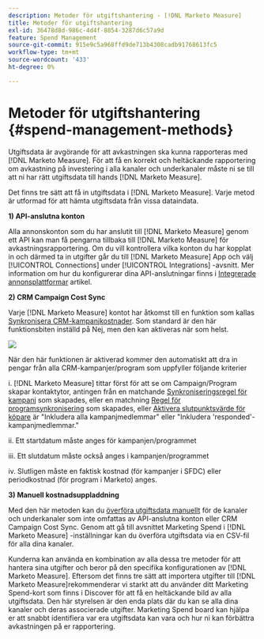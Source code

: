 ```yaml
---
description: Metoder för utgiftshantering - [!DNL Marketo Measure]
title: Metoder för utgiftshantering
exl-id: 36478d8d-986c-4d4f-8854-3287d6c57a9d
feature: Spend Management
source-git-commit: 915e9c5a968ffd9de713b4308cadb91768613fc5
workflow-type: tm+mt
source-wordcount: '433'
ht-degree: 0%

---
```


# Metoder för utgiftshantering {#spend-management-methods}

Utgiftsdata är avgörande för att avkastningen ska kunna rapporteras med [!DNL Marketo Measure]. För att få en korrekt och heltäckande rapportering om avkastning på investering i alla kanaler och underkanaler måste ni se till att ni har rätt utgiftsdata till hands [!DNL Marketo Measure].

Det finns tre sätt att få in utgiftsdata i [!DNL Marketo Measure]. Varje metod är utformad för att hämta utgiftsdata från vissa dataindata.

**1) API-anslutna konton**

Alla annonskonton som du har anslutit till [!DNL Marketo Measure] genom ett API kan man få pengarna tillbaka till [!DNL Marketo Measure] för avkastningsrapportering. Om du vill kontrollera vilka konton du har kopplat in och därmed ta in utgifter går du till [!DNL Marketo Measure] App och välj [!UICONTROL Connections] under [!UICONTROL Integrations] -avsnitt. Mer information om hur du konfigurerar dina API-anslutningar finns i [Integrerade annonsplattformar](/help/api-connections/utilizing-marketo-measures-api-connections/integrated-ad-platforms.md#how-to-connect-ad-platforms) artikel.

**2) CRM Campaign Cost Sync**

Varje [!DNL Marketo Measure] kontot har åtkomst till en funktion som kallas [Synkronisera CRM-kampanjkostnader](/help/marketing-spend/spend-management/crm-campaign-costs.md#availability). Som standard är den här funktionsbiten inställd på Nej, men den kan aktiveras när som helst.

![](assets/spend-management-methods-1.png)

När den här funktionen är aktiverad kommer den automatiskt att dra in pengar från alla CRM-kampanjer/program som uppfyller följande kriterier

i. [!DNL Marketo Measure] tittar först för att se om Campaign/Program skapar kontaktytor, antingen från en matchande [Synkroniseringsregel för kampanj](/help/channel-tracking-and-setup/offline-channels/custom-campaign-sync.md) som skapades, eller en matchning [Regel för programsynkronisering](/help/marketo-measure-and-marketo/marketo-measure-integrations-with-marketo/marketo-engage-programs-integration.md) som skapades, eller [Aktivera slutpunktsvärde för köpare](/help/channel-tracking-and-setup/offline-channels/legacy-processes/syncing-offline-campaigns.md#how-to-create-a-campaign-and-sync-buyer-touchpoints) är &quot;Inkludera alla kampanjmedlemmar&quot; eller &quot;Inkludera &#39;responded&#39;-kampanjmedlemmar.&quot;

ii. Ett startdatum måste anges för kampanjen/programmet

iii. Ett slutdatum måste också anges i kampanjen/programmet

iv. Slutligen måste en faktisk kostnad (för kampanjer i SFDC) eller periodkostnad (för program i Marketo) anges.

**3) Manuell kostnadsuppladdning**

Med den här metoden kan du [överföra utgiftsdata manuellt](/help/marketing-spend/spend-management/marketing-channel-costs.md#uploading-marketing-costs) för de kanaler och underkanaler som inte omfattas av API-anslutna konton eller CRM Campaign Cost Sync. Genom att gå till avsnittet Marketing Spend i [!DNL Marketo Measure] -inställningar kan du överföra utgiftsdata via en CSV-fil för alla dina kanaler.

Kunderna kan använda en kombination av alla dessa tre metoder för att hantera sina utgifter och beror på den specifika konfigurationen av [!DNL Marketo Measure]. Eftersom det finns tre sätt att importera utgifter till [!DNL Marketo Measure]rekommenderar vi starkt att du använder ditt Marketing Spend-kort som finns i Discover för att få en heltäckande bild av alla utgiftsdata. Den här styrelsen är den enda plats där du kan se alla dina kanaler och deras associerade utgifter. Marketing Spend board kan hjälpa er att snabbt identifiera var era utgiftsdata kan vara och hur ni kan förbättra avkastningen på er rapportering.
